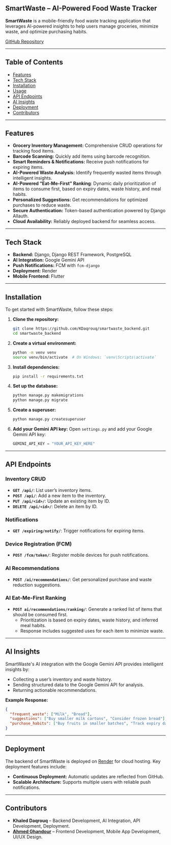 ## SmartWaste – AI-Powered Food Waste Tracker 

**SmartWaste** is a mobile-friendly food waste tracking application that leverages AI-powered insights to help users manage groceries, minimize waste, and optimize purchasing habits.

[GitHub Repository](https://github.com/KDaqrouq/smartwaste_backend)

---

## Table of Contents

- [Features](#features)
- [Tech Stack](#tech-stack)
- [Installation](#installation)
- [Usage](#usage)
- [API Endpoints](#api-endpoints)
- [AI Insights](#ai-insights)
- [Deployment](#deployment)
- [Contributors](#contributors)

---

## Features

*   **Grocery Inventory Management:** Comprehensive CRUD operations for tracking food items.
*   **Barcode Scanning:** Quickly add items using barcode recognition.
*   **Smart Reminders & Notifications:** Receive push notifications for expiring items.
*   **AI-Powered Waste Analysis:** Identify frequently wasted items through intelligent insights.
*   **AI-Powered “Eat-Me-First” Ranking**: Dynamic daily prioritization of items to consume first, based on expiry dates, waste history, and meal habits.
*   **Personalized Suggestions:** Get recommendations for optimized purchases to reduce waste.
*   **Secure Authentication:** Token-based authentication powered by Django Allauth.
*   **Cloud Availability:** Reliably deployed backend for seamless access.

---

## Tech Stack

*   **Backend:** Django, Django REST Framework, PostgreSQL
*   **AI Integration:** Google Gemini API
*   **Push Notifications:** FCM with `fcm-django`
*   **Deployment:** Render
*   **Mobile Frontend:** Flutter

---

## Installation

To get started with SmartWaste, follow these steps:

1.  **Clone the repository:**
    ```bash
    git clone https://github.com/KDaqrouq/smartwaste_backend.git
    cd smartwaste_backend
    ```

2.  **Create a virtual environment:**
    ```bash
    python -m venv venv
    source venv/bin/activate  # On Windows: `venv\Scripts\activate`
    ```

3.  **Install dependencies:**
    ```bash
    pip install -r requirements.txt
    ```

4.  **Set up the database:**
    ```bash
    python manage.py makemigrations
    python manage.py migrate
    ```

5.  **Create a superuser:**
    ```bash
    python manage.py createsuperuser
    ```

6.  **Add your Gemini API key:**
    Open `settings.py` and add your Google Gemini API key:
    ```python
    GEMINI_API_KEY = "YOUR_API_KEY_HERE"
    ```

---

## API Endpoints

### Inventory CRUD

*   **`GET /api/`**: List user’s inventory items.
*   **`POST /api/`**: Add a new item to the inventory.
*   **`PUT /api/<id>/`**: Update an existing item by ID.
*   **`DELETE /api/<id>/`**: Delete an item by ID.

### Notifications

*   **`GET /expiring/notify/`**: Trigger notifications for expiring items.

### Device Registration (FCM)

*   **`POST /fcm/token/`**: Register mobile devices for push notifications.

### AI Recommendations

*   **`POST /ai/recommendations/`**: Get personalized purchase and waste reduction suggestions.

### AI Eat-Me-First Ranking

*   **`POST ai/recommendations/ranking/`**: Generate a ranked list of items that should be consumed first.  
    * Prioritization is based on expiry dates, waste history, and inferred meal habits.  
    * Response includes suggested uses for each item to minimize waste.  

---

## AI Insights

SmartWaste's AI integration with the Google Gemini API provides intelligent insights by:

*   Collecting a user’s inventory and waste history.
*   Sending structured data to the Google Gemini API for analysis.
*   Returning actionable recommendations.

**Example Response:**

```json
{
  "frequent_waste": ["Milk", "Bread"],
  "suggestions": ["Buy smaller milk cartons", "Consider frozen bread"],
  "purchase_habits": ["Buy fruits in smaller batches", "Track expiry dates carefully"]
}
```

---

## Deployment

The backend of SmartWaste is deployed on [Render](https://smartwaste-backend-render.onrender.com/) for cloud hosting. Key deployment features include:

*   **Continuous Deployment:** Automatic updates are reflected from GitHub.
*   **Scalable Architecture:** Supports multiple users with reliable push notifications.

---

## Contributors

*   **Khaled Daqrouq** – Backend Development, AI Integration, API Development, Deployment.
*   **[Ahmed Ghandour](https://github.com/Agent-boi)** – Frontend Development, Mobile App Development, UI/UX Design.
